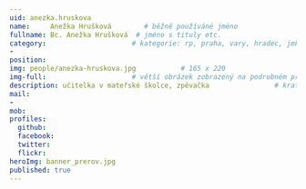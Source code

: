 ```yaml
---
uid: anezka.hruskova
name:     Anežka Hrušková        # běžně používáné jméno
fullname: Bc. Anežka Hrušková  # jméno s tituly etc.
category:                     # kategorie: rp, praha, vary, hradec, jmk, senat
- 
position:
img: people/anezka-hruskova.jpg           # 165 x 220
img-full:                     # větší obrázek zobrazený na podrobném profilu
description: učitelka v mateřské školce, zpěvačka                # kratký popis, max 160 znaků
mail:
- 
mob:         
profiles:
  github:
  facebook:       
  twitter:        
  flickr:       
heroImg: banner_prerov.jpg
published: true
---
```

